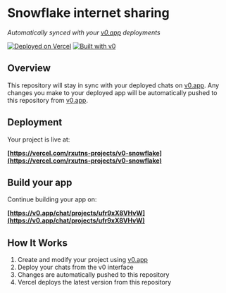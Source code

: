 # Snowflake internet sharing

*Automatically synced with your [v0.app](https://v0.app) deployments*

[![Deployed on Vercel](https://img.shields.io/badge/Deployed%20on-Vercel-black?style=for-the-badge&logo=vercel)](https://vercel.com/rxutns-projects/v0-snowflake)
[![Built with v0](https://img.shields.io/badge/Built%20with-v0.app-black?style=for-the-badge)](https://v0.app/chat/projects/ufr9xX8VHvW)

## Overview

This repository will stay in sync with your deployed chats on [v0.app](https://v0.app).
Any changes you make to your deployed app will be automatically pushed to this repository from [v0.app](https://v0.app).

## Deployment

Your project is live at:

**[https://vercel.com/rxutns-projects/v0-snowflake](https://vercel.com/rxutns-projects/v0-snowflake)**

## Build your app

Continue building your app on:

**[https://v0.app/chat/projects/ufr9xX8VHvW](https://v0.app/chat/projects/ufr9xX8VHvW)**

## How It Works

1. Create and modify your project using [v0.app](https://v0.app)
2. Deploy your chats from the v0 interface
3. Changes are automatically pushed to this repository
4. Vercel deploys the latest version from this repository